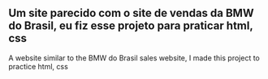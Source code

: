 Um site parecido com o site de vendas da BMW do Brasil, eu fiz esse projeto para praticar html, css
---------------------------------------------------------------------------------------------------
A website similar to the BMW do Brasil sales website, I made this project to practice html, css
 
